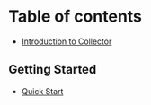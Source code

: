 # Table of contents

* [Introduction to Collector](README.md)

## Getting Started

* [Quick Start](getting-started/quick-start.md)

